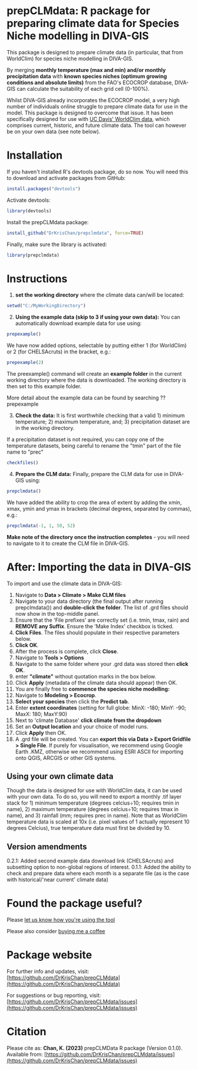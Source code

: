 # **prepCLMdata**: R package for preparing climate data for Species Niche modelling in DIVA-GIS

This package is designed to prepare climate data (in particular, that from WorldClim) for species niche modelling in DIVA-GIS. 

By merging **monthly temperature (max and min) and/or monthly precipitation data** with **known species niches (optimum growing conditions and absolute limits)** from the FAO's ECOCROP database, DIVA-GIS can calculate the suitability of each grid cell (0-100%). 

Whilst DIVA-GIS already incorporates the ECOCROP model, a very high number of individuals online struggle to prepare climate data for use in the model. This package is designed to overcome that issue. It has been specifically designed for use with [UC Davis' WorldClim data](https://www.worldclim.org/), which comprises current, historic, and future climate data. The tool can however be on your own data (see note below).

# Installation
If you haven't installed R's devtools package, do so now. You will need this to download and activate packages from GitHub:
```r
install.packages("devtools")
```

Activate devtools:
```r
library(devtools)
```

Install the prepCLMdata package:
```r
install_github("DrKrisChan/prepclmdata", force=TRUE)
```

Finally, make sure the library is activated:
```r
library(prepclmdata)
```

# Instructions

1. **set the working directory** where the climate data can/will be located:
```r
setwd("C:/MyWorkingDirectory")
```

2. **Using the example data (skip to 3 if using your own data):**
You can automatically download example data for use using:
```r
prepexample()
```

We have now added options, selectable by putting either 1 (for WorldClim) or 2 (for CHELSAcruts) in the bracket, e.g.:
```r
prepexample(2)
```
The preexample() command will create an **example folder** in the current working directory where the data is downloaded. The working directory is then set to this example folder.

More detail about the example data can be found by searching ??prepexample

3. **Check the data:**
It is first worthwhile checking that a valid 1) minimum temperature; 2) maximum temperature, and; 3) precipitation dataset are in the working directory. 

If a precipitation dataset is not required, you can copy one of the temperature datasets, being careful to rename the "tmin" part of the file name to "prec"
```r
checkfiles()
```

4. **Prepare the CLM data:**
Finally, prepare the CLM data for use in DIVA-GIS using:
```r
prepclmdata()
```

We have added the ability to crop the area of extent by adding the xmin, xmax, ymin and ymax in brackets (decimal degrees, separated by commas), e.g.:
```r
prepclmdata(-1, 1, 50, 52)
```

**Make note of the directory once the instruction completes** - you will need to navigate to it to create the CLM file in DIVA-GIS.

# After: Importing the data in DIVA-GIS

To import and use the climate data in DIVA-GIS:
1. Navigate to **Data > Climate > Make CLM files**
2. Navigate to your data directory (the final output after running prepclmdata()) and **double-click the folder**. The list of .grd files should now show in the top-middle panel.
3. Ensure that the 'File prefixes' are correctly set (i.e. tmin, tmax, rain) and **REMOVE any Suffix**. Ensure the 'Make Index' checkbox is ticked.
4. **Click Files**. The files should populate in their respective parameters below.
5. **Click OK**.
6. After the process is complete, click **Close**.
7. Navigate to **Tools > Options**
8. Navigate to the same folder where your .grd data was stored then **click OK**.
9. enter **"climate"** without quotation marks in the box below.
10. Click **Apply** (metadata of the climate data should appear) then OK.
11. You are finally free to **commence the species niche modelling:**
12. Navigate to **Modeling > Ecocrop**. 
13. **Select your species** then click the **Predict tab**.
14. Enter **extent coordinates** (setting for full globe: MinX: -180; MinY: -90; MaxX: 180; MaxY:90)
15. Next to 'climate Database' **click climate from the dropdown**
16. Set an **Output location** and your choice of model runs.
17. Click **Apply** then OK.
18. A .grd file will be created. You can **export this via Data > Export Gridfile > Single File**. If purely for visualisation, we recommend using Google Earth .KMZ, otherwise we recommend using ESRI ASCII for importing onto QGIS, ARCGIS or other GIS systems.

## Using your own climate data

Though the data is designed for use with WorldClim data, it can be used with your own data. To do so, you will need to export a monthly .tif layer stack for 1) minimum temperature (degrees celcius÷10; requires tmin in name), 2) maximum temperature (degrees celcius÷10; requires tmax in name), and 3) rainfall (mm; requires prec in name). Note that as WorldClim temperature data is scaled at 10x (i.e. pixel values of 1 actually represent 10 degrees Celcius), true temperature data must first be divided by 10.

## Version amendments
0.2.1: Added second example data download link (CHELSAcruts) and subsetting option to non-global regions of interest.
0.1.1: Added the ability to check and prepare data where each month is a separate file (as is the case with historical/'near current' climate data)

# Found the package useful?

Please [let us know how you're using the tool](https://forms.office.com/e/KPkkmMnu8s)

Please also consider [buying me a coffee](https://ko-fi.com/krischan)

# Package website

For further info and updates, visit: [https://github.com/DrKrisChan/prepCLMdata](https://github.com/DrKrisChan/prepCLMdata)

For suggestions or bug reporting, visit: [https://github.com/DrKrisChan/prepCLMdata/issues](https://github.com/DrKrisChan/prepCLMdata/issues)

# Citation

Please cite as:
**Chan, K. (2023)** prepCLMData R package (Version 0.1.0). Available from: [https://github.com/DrKrisChan/prepCLMdata/issues](https://github.com/DrKrisChan/prepCLMdata/issues)
